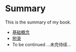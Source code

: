 # Summary

This is the summary of my book.

* [基础概念](docs/basic.md)
* [附录](docs/appendix.md)
* To be continued ...未完待续...
